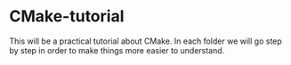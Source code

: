 # CMake-tutorial

This will be a practical tutorial about CMake. In each folder we will go step by step in order to make things more easier to understand. 